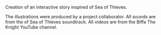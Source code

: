 Creation of an interactive story inspired of Sea of Thieves.

The illustrations were produced by a project collaborator. 
All sounds are from the of Sea of Thieves soundtrack.
All videos are from the Biffa The Knight YouTube channel.

